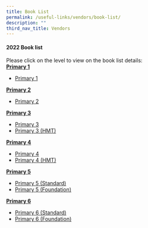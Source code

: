 ```yaml
---
title: Book List
permalink: /useful-links/vendors/book-list/
description: ""
third_nav_title: Vendors
---
```

#### 2022 Book list

Please click on the level to view on the book list details:   
<b><u>Primary 1</u></b><br>
* <a href="/files/Useful%20Link/Book%20List/2023%20Book%20List/Pri%201.pdf">Primary 1</a>

<b><u>Primary 2</u></b><br>
* <a href="/files/Useful%20Link/Book%20List/2023%20Book%20List/Pri%202.pdf">Primary 2</a>

<b><u>Primary 3</u></b><br>
* <a href="/files/Useful%20Link/Book%20List/2023%20Book%20List/Pri%203.pdf">Primary 3</a>
*  <a href="/files/Useful%20Link/Book%20List/2023%20Book%20List/Pri%203%20hmt.pdf">Primary 3 (HMT)</a>

<b><u>Primary 4</u></b><br>
* <a href="/files/Useful%20Link/Book%20List/2023%20Book%20List/Pri%204.pdf">Primary 4</a>
* <a href="/files/Useful%20Link/Book%20List/2023%20Book%20List/Pri%204%20htm.pdf">Primary 4 (HMT)</a>

<b><u>Primary 5</u></b><br>
* <a href="/files/Useful%20Link/Book%20List/2023%20Book%20List/Pri%205.pdf">Primary 5 (Standard)</a>
*  <a href="/files/Useful%20Link/Book%20List/2023%20Book%20List/Pri%205%20foundation.pdf">Primary 5 (Foundation)</a>

<b><u>Primary 6</u></b><br>
* <a href="/files/Useful%20Link/Book%20List/2023%20Book%20List/Pri%206.pdf">Primary 6 (Standard)</a>
*  <a href="/files/Useful%20Link/Book%20List/2023%20Book%20List/Pri%206%20foundation.pdf">Primary 6 (Foundation)</a>

